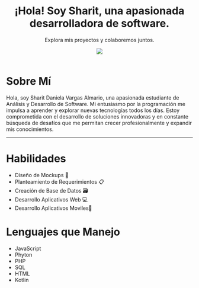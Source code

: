 <header align="center">
  <h1 align="center">¡Hola! Soy Sharit, una apasionada desarrolladora de software.</h1>
  <p align="center" >Explora mis proyectos y colaboremos juntos.</p>
  <img src="https://github.com/user-attachments/assets/6755a96f-767f-4cfe-8457-4bb284606ad8">
</header>

<body>
  <div>
    <h1>Sobre Mí</h1>
    <p>Hola, soy Sharit Daniela Vargas Almario, una apasionada estudiante de Análisis y Desarrollo de Software. Mi entusiasmo por la programación me impulsa a aprender y explorar nuevas tecnologías todos los días. Estoy comprometida con el desarrollo de soluciones innovadoras y en constante búsqueda de desafíos que me permitan crecer profesionalmente y expandir mis conocimientos.</p>
    <hr/>
    <h1>Habilidades</h1>
    <ul>
      <li>Diseño de Mockups 📍</li>
      <li>Planteamiento de Requerimientos 📋</li>
      <li>Creación de Base de Datos 🗃️</li>
      <li>Desarrollo Aplicativos Web 💻</li>
      <li>Desarrollo Aplicativos Moviles📱</li>
    </ul>
    <h1>Lenguajes que Manejo</h1>
    <ul>
      <li>JavaScript </li>
      <li>Phyton</li>
      <li>PHP</li>
      <li>SQL</li>
      <li>HTML</li>
      <li>Kotlin</li>
    </ul>
  </div>
</body>

<!--
**Sharit-Vargas07/Sharit-Vargas07** is a ✨ _special_ ✨ repository because its `README.md` (this file) appears on your GitHub profile.

Here are some ideas to get you started:

- 🔭 I’m currently working on ...
- 🌱 I’m currently learning ...
- 👯 I’m looking to collaborate on ...
- 🤔 I’m looking for help with ...
- 💬 Ask me about ...
- 📫 How to reach me: ...
- 😄 Pronouns: ...
- ⚡ Fun fact: ...
-->
